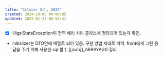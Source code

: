 ```yaml
---
title: "October 5th, 2024"
created: 2024-10-05 00:00:05
updated: 2025-01-27 08:52:41
---
```

  * [x] IlligalStateException이 전역 에러 처리 클래스에 정의되어 있는지 확인.
  * initializer는 DTO안에 배열로 되어 있음. 구현 방법 제대로 파악. front에게 그런 응답을 주기 위해 사용한 sql 함수 [[json]]_ARRAYAGG 정리